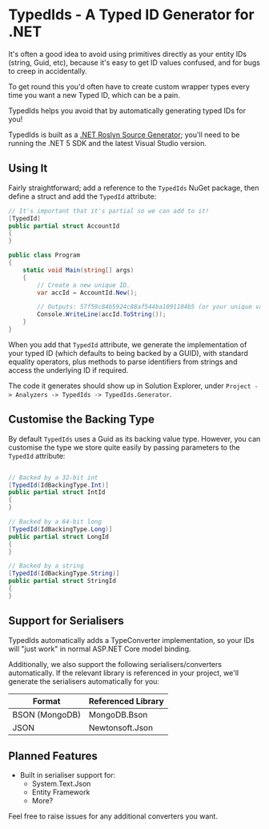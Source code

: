 # TypedIds - A Typed ID Generator for .NET

It's often a good idea to avoid using primitives directly as your entity IDs (string, Guid, etc), because it's
easy to get ID values confused, and for bugs to creep in accidentally.

To get round this you'd often have to create custom wrapper types every time you want a new Typed ID, which can be a pain.

TypedIds helps you avoid that by automatically generating typed IDs for you!

TypedIds is built as a [.NET Roslyn Source Generator](https://devblogs.microsoft.com/dotnet/introducing-c-source-generators/); 
you'll need to be running the .NET 5 SDK and the latest Visual Studio version.

## Using It

Fairly straightforward; add a reference to the `TypedIds` NuGet package, then define a struct and add the `TypedId` attribute:

```csharp
// It's important that it's partial so we can add to it!
[TypedId]
public partial struct AccountId
{
}

public class Program
{
    static void Main(string[] args)
    {
        // Create a new unique ID.
        var accId = AccountId.New();

        // Outputs: 57f59c84b5924c88af544ba1091104b5 (or your unique value)
        Console.WriteLine(accId.ToString());
    }
}
```

When you add that `TypedId` attribute, we generate the implementation of your typed ID (which defaults to being backed by a GUID),
with standard equality operators, plus methods to parse identifiers from strings and access the underlying ID if required.

The code it generates should show up in Solution Explorer, under `Project -> Analyzers -> TypedIds -> TypedIds.Generator`.

## Customise the Backing Type

By default `TypedIds` uses a Guid as its backing value type. However, you can customise the type we store quite easily by passing parameters
to the `TypedId` attribute:

```csharp

// Backed by a 32-bit int
[TypedId(IdBackingType.Int)]
public partial struct IntId
{
}

// Backed by a 64-bit long
[TypedId(IdBackingType.Long)]
public partial struct LongId
{
}

// Backed by a string
[TypedId(IdBackingType.String)]
public partial struct StringId
{
}

```

## Support for Serialisers

TypedIds automatically adds a TypeConverter implementation, so your IDs will "just work" in normal ASP.NET Core model binding.

Additionally, we also support the following serialisers/converters automatically. If the relevant library is referenced in your project, we'll
generate the serialisers automatically for you:

| Format         | Referenced Library |
| -------------- | ------------------ |
| BSON (MongoDB) | MongoDB.Bson       |
| JSON           | Newtonsoft.Json    |

## Planned Features

- Built in serialiser support for:
    - System.Text.Json
    - Entity Framework
    - More?

Feel free to raise issues for any additional converters you want.